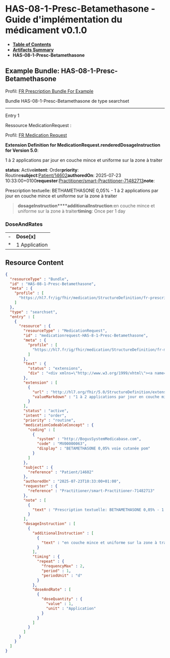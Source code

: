 # HAS-08-1-Presc-Betamethasone - Guide d'implémentation du médicament v0.1.0

* [**Table of Contents**](toc.md)
* [**Artifacts Summary**](artifacts.md)
* **HAS-08-1-Presc-Betamethasone**

## Example Bundle: HAS-08-1-Presc-Betamethasone

Profil: [FR Prescription Bundle For Example](StructureDefinition-fr-prescription-bundle-for-example.md)

Bundle HAS-08-1-Presc-Betamethasone de type searchset

-------

Entry 1

Ressource MedicationRequest :

> 

Profil: [FR Medication Request](StructureDefinition-fr-medicationrequest.md)

**Extension Definition for MedicationRequest.renderedDosageInstruction for Version 5.0**:

1 à 2 applications par jour en couche mince et uniforme sur la zone à traiter

**status**: Active**intent**: Order**priority**: Routine**subject**:[Patient/14602](Patient/14602)**authoredOn**: 2025-07-23 10:33:00+0100**requester**:[Practitioner/smart-Practitioner-71482713](Practitioner/smart-Practitioner-71482713)**note**:
> 

Prescription textuelle: BETHAMETHASONE 0,05% - 1 à 2 applications par jour en couche mince et uniforme sur la zone à traiter


> **dosageInstruction****additionalInstruction**:en couche mince et uniforme sur la zone à traiter**timing**: Once per 1 day

### DoseAndRates

| | |
| :--- | :--- |
| - | **Dose[x]** |
| * | 1 Application |





## Resource Content

```json
{
  "resourceType" : "Bundle",
  "id" : "HAS-08-1-Presc-Betamethasone",
  "meta" : {
    "profile" : [
      "https://hl7.fr/ig/fhir/medication/StructureDefinition/fr-prescription-bundle-for-example"
    ]
  },
  "type" : "searchset",
  "entry" : [
    {
      "resource" : {
        "resourceType" : "MedicationRequest",
        "id" : "medicationrequest-HAS-8-1-Presc-Betamethasone",
        "meta" : {
          "profile" : [
            "https://hl7.fr/ig/fhir/medication/StructureDefinition/fr-medicationrequest"
          ]
        },
        "text" : {
          "status" : "extensions",
          "div" : "<div xmlns=\"http://www.w3.org/1999/xhtml\"><a name=\"MedicationRequest_medicationrequest-HAS-8-1-Presc-Betamethasone\"> </a><p class=\"res-header-id\"><b>Narratif généré : PrescriptionMédicamenteuseTODO medicationrequest-HAS-8-1-Presc-Betamethasone</b></p><a name=\"medicationrequest-HAS-8-1-Presc-Betamethasone\"> </a><a name=\"hcmedicationrequest-HAS-8-1-Presc-Betamethasone\"> </a><div style=\"display: inline-block; background-color: #d9e0e7; padding: 6px; margin: 4px; border: 1px solid #8da1b4; border-radius: 5px; line-height: 60%\"><p style=\"margin-bottom: 0px\"/><p style=\"margin-bottom: 0px\">Profil: <a href=\"StructureDefinition-fr-medicationrequest.html\">FR Medication Request</a></p></div><p><b>Extension Definition for MedicationRequest.renderedDosageInstruction for Version 5.0</b>: </p><div><p>1 à 2 applications par jour en couche mince et uniforme sur la zone à traiter</p>\n</div><p><b>status</b>: Active</p><p><b>intent</b>: Order</p><p><b>priority</b>: Routine</p><p><b>medication</b>: <span title=\"Codes:{http://BogusSystemMedicabase.com MV00000063}\">BETAMETHASONE 0,05% voie cutanée pom</span></p><p><b>subject</b>: <a href=\"Patient/14602\">Patient/14602</a></p><p><b>authoredOn</b>: 2025-07-23 10:33:00+0100</p><p><b>requester</b>: <a href=\"Practitioner/smart-Practitioner-71482713\">Practitioner/smart-Practitioner-71482713</a></p><p><b>note</b>: </p><blockquote><div><p>Prescription textuelle: BETHAMETHASONE 0,05% - 1 à 2 applications par jour en couche mince et uniforme sur la zone à traiter</p>\n</div></blockquote><blockquote><p><b>dosageInstruction</b></p><p><b>additionalInstruction</b>: <span title=\"Codes:\">en couche mince et uniforme sur la zone à traiter</span></p><p><b>timing</b>: Once per 1 day</p><h3>DoseAndRates</h3><table class=\"grid\"><tr><td style=\"display: none\">-</td><td><b>Dose[x]</b></td></tr><tr><td style=\"display: none\">*</td><td>1 Application</td></tr></table></blockquote></div>"
        },
        "extension" : [
          {
            "url" : "http://hl7.org/fhir/5.0/StructureDefinition/extension-MedicationRequest.renderedDosageInstruction",
            "valueMarkdown" : "1 à 2 applications par jour en couche mince et uniforme sur la zone à traiter"
          }
        ],
        "status" : "active",
        "intent" : "order",
        "priority" : "routine",
        "medicationCodeableConcept" : {
          "coding" : [
            {
              "system" : "http://BogusSystemMedicabase.com",
              "code" : "MV00000063",
              "display" : "BETAMETHASONE 0,05% voie cutanée pom"
            }
          ]
        },
        "subject" : {
          "reference" : "Patient/14602"
        },
        "authoredOn" : "2025-07-23T10:33:00+01:00",
        "requester" : {
          "reference" : "Practitioner/smart-Practitioner-71482713"
        },
        "note" : [
          {
            "text" : "Prescription textuelle: BETHAMETHASONE 0,05% - 1 à 2 applications par jour en couche mince et uniforme sur la zone à traiter"
          }
        ],
        "dosageInstruction" : [
          {
            "additionalInstruction" : [
              {
                "text" : "en couche mince et uniforme sur la zone à traiter"
              }
            ],
            "timing" : {
              "repeat" : {
                "frequencyMax" : 2,
                "period" : 1,
                "periodUnit" : "d"
              }
            },
            "doseAndRate" : [
              {
                "doseQuantity" : {
                  "value" : 1,
                  "unit" : "Application"
                }
              }
            ]
          }
        ]
      }
    }
  ]
}

```
